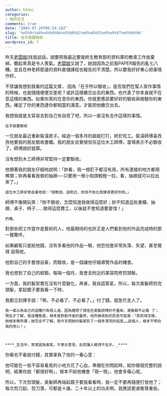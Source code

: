 ```yaml
---
author: kkdai
categories:
- 我的生活
comments: true
date: "2003-07-29T06:54:10Z"
slug: '%e5%9c%a8%e4%b9%8e%e5%b0%b1%e8%a6%81%e9%a9%97%e6%94%b6'
title: 在乎就要驗收
wordpress_id: 7
---
```


昨天[老闆娘](http://www.mis.yzu.edu.tw/faculty/yuchih/liuyc.htm)]找我談話。說要把我最近要接終生教育部的資料庫的教導工作放棄掉。聽起來真是令人喪氣。[老闆娘](http://www.mis.yzu.edu.tw/faculty/yuchih/liuyc.htm)又說了，她說因為之前我PAPER報告的亂七八糟。並且在林老師那邊的資料倉儲課程也報告的不清楚。所以要我好好專心把事情作好。



不禁讓我想到我看的這篇文章， 因為『在乎所以驗收』。是否我們在幫人家作事情的時候，也是隨隨便便交差呢？或許這樣繳交出去的東西。也代表了你本身就不在意這樣的東西。如果你真的在意你的東西，你就更應該要好好的驗收與檢驗你的東西。確定了你的東西連你都相當的滿意。才能把他繳交出去。

我想我就是太容易去對自己有自信了吧，所以一直沒有去作這樣的事情。
<!--more-->



  


    在乎就要驗收
  








  


    
    

一位朋友最近重新裝潢房子。經過一個多月的敲敲打打，終於完工。裝潢師傅喜孜孜地要我的朋友驗收書櫃。我的朋友自覺很信任這位木工師傅，當場表示不必驗收了，師傅說好就算。 
    
    


  


  


    

沒有想到木工師傅非常堅持一定要驗收。
    
    


  


  


    


    
    


  


  


    

他領著我的朋友仔細地說明：「妳看，我一根釘子都沒有用，所有連接的地方都用榫頭；妳再看看我做的抽屜──只要用一根小指頭輕輕一拉，看，抽屜就可以拉出來了。」   

      

    這位木工師非常自豪地說：「我敢說，這附近，妳找不到比我做得更好的啦。」


  


  


    

師傅不像開玩笑：「妳不驗收，怎麼知道我做得這麼好；妳不知道這些書櫃、抽屜、桌子、椅子……做得這麼費工，以後就不會知道要愛惜！」   

      

    的確。


  


  


    

對那些把工作當作是藝術的人，他最期待的也許正是人們看到他的作品完成時的那 一聲驚呼。


  


  


    

如果顧客只是給他錢，沒有多看他的作品一眼，他恐怕會非常失落、失望，甚至覺得 屈辱呢。


    

他對自己的手藝很自豪，而驗收，是一個讓他仔細導覽作品的機會。   

      

    


    

我也想到了自己的經驗。每隔一個月，我會去附近的美容院修剪頭髮。


  


  


    

一方面，我的髮型實在沒有什麼變化，再者，我自認客氣，所以，每次美髮師剪完頭髮，拿起鏡子要我看一下時，
    
    


  


  


    


    
    


  


  


    

我都立刻揮手說：「啊，不必看了、不必看了。」付了錢，就急忙走人了。   

      

    我一直以為自己的這種行為很上道，因為擺明了很信任美髮師傅的手藝嘛，連看都不必看 了；現在才了解，我這種態度，根本是對創作者的羞辱，他所接收到的訊息可能是：「我剪得怎樣，她根本無所謂；她完全不了解，我今天把她的髮尾剪了一個多漂亮的弧度……這個人，根本不明白我的用心！」   

      

    ****_生活中，常常因為客氣，不表示意見，反而讓人覺得不在乎。_****


  


  


    

你看也不看就付錢，其實辜負了他的一番心意：


    

他可能在一些不容易看見的小地方花了心血，準備在你問起時，給你做個完整的說明，結果你說「都很好啊」，根本不給他機會「現一現」，他會多傷心呢。


  


  


    

所以，下次剪頭髮，美髮師再端起鏡子要我看看時，我一定不要再隨便打發他了；每次剪刀起、剪刀落，可都是十幾、二十年以上的功夫啊，我應該更虔敬尊重些。


  





  

